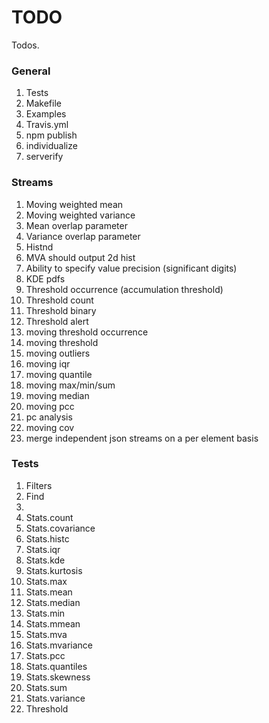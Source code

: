 TODO
====

Todos.

### General

1. 	Tests
2. 	Makefile
3. 	Examples
4. 	Travis.yml
5. 	npm publish
6. 	individualize
7. 	serverify


### Streams

1. 	Moving weighted mean
2. 	Moving weighted variance
3. 	Mean overlap parameter
4. 	Variance overlap parameter
5. 	Histnd
6. 	MVA should output 2d hist
7. 	Ability to specify value precision (significant digits)
8. 	KDE pdfs
9. 	Threshold occurrence (accumulation threshold)
10. Threshold count
11. Threshold binary
12. Threshold alert
13. moving threshold occurrence
14. moving threshold
15. moving outliers
16. moving iqr
17. moving quantile
18. moving max/min/sum
19. moving median
20. moving pcc
21. pc analysis
22. moving cov
23. merge independent json streams on a per element basis


### Tests

1. 	Filters
2. 	Find
3. 	
4. 	Stats.count
5. 	Stats.covariance
6. 	Stats.histc
7. 	Stats.iqr
8. 	Stats.kde
9. 	Stats.kurtosis
10. Stats.max
11. Stats.mean
12. Stats.median
13. Stats.min
14. Stats.mmean
15. Stats.mva
16. Stats.mvariance
17. Stats.pcc
18. Stats.quantiles
19. Stats.skewness
20. Stats.sum
21. Stats.variance
22. Threshold